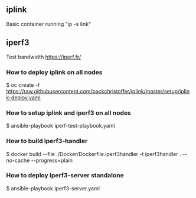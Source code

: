 ## iplink
Basic container running "ip -s link" 

## iperf3
Test bandwidth
https://iperf.fr/

### How to deploy iplink on all nodes
$ oc create -f https://raw.githubusercontent.com/backchristoffer/iplink/master/setup/iplink-deploy.yaml

### How to setup iplink and iperf3 on all nodes
$ ansible-playbook iperf-test-playbook.yaml

### How to build iperf3-handler
$ docker build --file ./Docker/Dockerfile.iperf3handler -t iperf3handler . --no-cache --progress=plain

### How to deploy iperf3-server standalone
$ ansible-playbook iperf3-server.yaml
